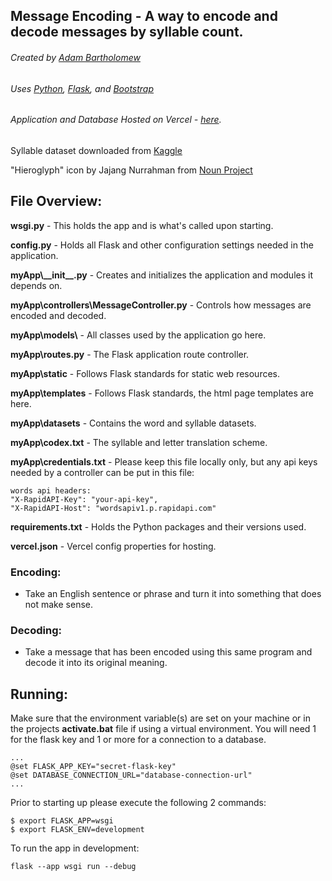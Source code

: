 ## Message Encoding - A way to encode and decode messages by syllable count.
###### Created by [Adam Bartholomew](https://www.linkedin.com/in/adam-bartholomew/) 
###### Uses [Python](https://www.python.org/), [Flask](https://flask.palletsprojects.com/en/2.3.x/), and [Bootstrap](https://getbootstrap.com/docs/5.3/getting-started/introduction/)
###### Application and Database Hosted on Vercel - [here](https://encode-message.vercel.app/).

Syllable dataset downloaded from [Kaggle](https://www.kaggle.com/datasets/schwartstack/english-phonetic-and-syllable-count-dictionary?resource=download)

"Hieroglyph" icon by Jajang Nurrahman from <a href="https://thenounproject.com/browse/icons/term/hieroglyph/" target="_blank" title="Hieroglyph Icons">Noun Project</a>

## File Overview:
__wsgi.py__ - This holds the app and is what's called upon starting.

__config.py__ - Holds all Flask and other configuration settings needed in the application.

__myApp\\\_\_init\_\_.py__ - Creates and initializes the application and modules it depends on.

__myApp\controllers\MessageController.py__ - Controls how messages are encoded and decoded.

__myApp\models\\__ - All classes used by the application go here.

__myApp\routes.py__ - The Flask application route controller.

__myApp\static__ - Follows Flask standards for static web resources.

__myApp\templates__ - Follows Flask standards, the html page templates are here.

__myApp\datasets__ - Contains the word and syllable datasets.

__myApp\codex.txt__ - The syllable and letter translation scheme.

__myApp\credentials.txt__ - Please keep this file locally only, but any api keys needed by a controller can be put in this file:

    words api headers:
    "X-RapidAPI-Key": "your-api-key",
    "X-RapidAPI-Host": "wordsapiv1.p.rapidapi.com"

__requirements.txt__ - Holds the Python packages and their versions used.

__vercel.json__ - Vercel config properties for hosting.

### Encoding:
- Take an English sentence or phrase and turn it into something that does not make sense.

### Decoding:
- Take a message that has been encoded using this same program and decode it into its original meaning.

## Running:
Make sure that the environment variable(s) are set on your machine or in the projects **activate.bat** file if using a virtual environment. You will need 1 for the flask key and 1 or more for a connection to a database. 

    ...
    @set FLASK_APP_KEY="secret-flask-key"
    @set DATABASE_CONNECTION_URL="database-connection-url"
    ...

Prior to starting up please execute the following 2 commands:
    
    $ export FLASK_APP=wsgi
    $ export FLASK_ENV=development

To run the app in development:

    flask --app wsgi run --debug
